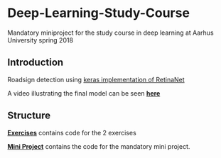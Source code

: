 # Deep-Learning-Study-Course
Mandatory miniproject for the study course in deep learning at Aarhus University spring 2018

## Introduction
Roadsign detection using [keras implementation of RetinaNet](https://github.com/fizyr/keras-retinanet)

A video illustrating the final model can be seen [**here**](https://www.youtube.com/watch?v=Hg16Dtb5iCo)

## Structure
**[Exercises](./Exercises)** contains code for the 2 exercises 

**[Mini Project](./Mini%20Project)** contains the code for the mandatory mini project.